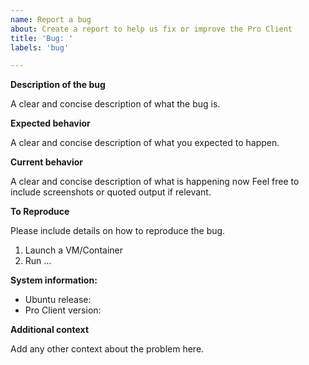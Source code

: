 ```yaml
---
name: Report a bug
about: Create a report to help us fix or improve the Pro Client
title: 'Bug: '
labels: 'bug'

---
```


**Description of the bug**

A clear and concise description of what the bug is.

**Expected behavior**

A clear and concise description of what you expected to happen.

**Current behavior**

A clear and concise description of what is happening now
Feel free to include screenshots or quoted output if relevant.

**To Reproduce**

Please include details on how to reproduce the bug.
1. Launch a VM/Container
2. Run ...

**System information:**

- Ubuntu release: <!-- $ grep 'VERSION=' /etc/os-release -->
- Pro Client version: <!-- $ pro version -->

**Additional context**

Add any other context about the problem here.
